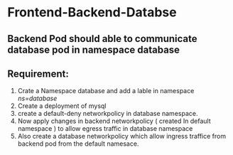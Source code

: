 # Frontend-Backend-Databse #
 ## Backend Pod should able to communicate database pod in namespace database
 
 ## Requirement: 
   1. Crate a Namespace database and add a lable in namespace  *ns=database* 
   2. Create a deployment of mysql
   3. create a default-deny networkpolicy in database namespace. 
   4. Now apply changes in backend networkpolicy ( created In default namespace ) to allow egress traffic in database namespace 
   5. Also create a database networkpolicy which allow ingress traffice from backend pod from the default namesace. 

